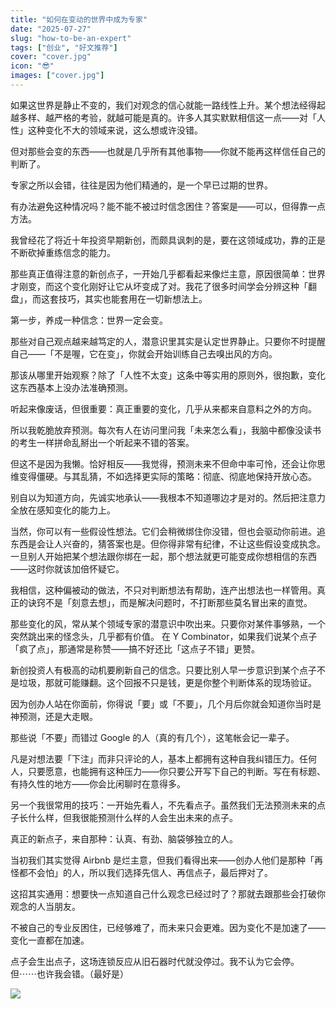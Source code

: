 ```yaml
---
title: "如何在变动的世界中成为专家"
date: "2025-07-27"
slug: "how-to-be-an-expert"
tags: ["创业", "好文推荐"]
cover: "cover.jpg"
icon: "😎"
images: ["cover.jpg"]
---
```

如果这世界是静止不变的，我们对观念的信心就能一路线性上升。某个想法经得起越多样、越严格的考验，就越可能是真的。许多人其实默默相信这一点——对「人性」这种变化不大的领域来说，这么想或许没错。



但对那些会变的东西——也就是几乎所有其他事物——你就不能再这样信任自己的判断了。



专家之所以会错，往往是因为他们精通的，是一个早已过期的世界。



有办法避免这种情况吗？能不能不被过时信念困住？答案是——可以，但得靠一点方法。



我曾经花了将近十年投资早期新创，而颇具讽刺的是，要在这领域成功，靠的正是不断砍掉重练信念的能力。



那些真正值得注意的新创点子，一开始几乎都看起来像烂主意，原因很简单：世界才刚变，而这个变化刚好让它从坏变成了对。我花了很多时间学会分辨这种「翻盘」，而这套技巧，其实也能套用在一切新想法上。



第一步，养成一种信念：世界一定会变。



那些对自己观点越来越笃定的人，潜意识里其实是认定世界静止。只要你不时提醒自己——「不是喔，它在变」，你就会开始训练自己去嗅出风的方向。



那该从哪里开始观察？除了「人性不太变」这条中等实用的原则外，很抱歉，变化这东西基本上没办法准确预测。



听起来像废话，但很重要：真正重要的变化，几乎从来都来自意料之外的方向。



所以我乾脆放弃预测。每次有人在访问里问我「未来怎么看」，我脑中都像没读书的考生一样拼命乱掰出一个听起来不错的答案。



但这不是因为我懒。恰好相反——我觉得，预测未来不但命中率可怜，还会让你思维变得僵硬。与其乱猜，不如选择更实际的策略：彻底、彻底地保持开放心态。



别自以为知道方向，先诚实地承认——我根本不知道哪边才是对的。然后把注意力全放在感知变化的能力上。



当然，你可以有一些假设性想法。它们会稍微绑住你没错，但也会驱动你前进。追东西是会让人兴奋的，猜答案也是。但你得非常有纪律，不让这些假设变成执念。
一旦别人开始把某个想法跟你绑在一起，那个想法就更可能变成你想相信的东西——这时你就该加倍怀疑它。



我相信，这种偏被动的做法，不只对判断想法有帮助，连产出想法也一样管用。真正的诀窍不是「刻意去想」，而是解决问题时，不打断那些莫名冒出来的直觉。



那些变化的风，常从某个领域专家的潜意识中吹出来。只要你对某件事够熟，一个突然跳出来的怪念头，几乎都有价值。
在 Y Combinator，如果我们说某个点子「疯了点」，那通常是称赞——搞不好还比「这点子不错」更赞。



新创投资人有极高的动机要刷新自己的信念。只要比别人早一步意识到某个点子不是垃圾，那就可能赚翻。这个回报不只是钱，更是你整个判断体系的现场验证。



因为创办人站在你面前，你得说「要」或「不要」，几个月后你就会知道你当时是神预测，还是大走眼。



那些说「不要」而错过 Google 的人（真的有几个），这笔帐会记一辈子。



凡是对想法要「下注」而非只评论的人，基本上都拥有这种自我纠错压力。任何人，只要愿意，也能拥有这种压力——你只要公开写下自己的判断。写在有标题、有持久性的地方——你会比闲聊时在意得多。



另一个我很常用的技巧：一开始先看人，不先看点子。虽然我们无法预测未来的点子长什么样，但我很能预测什么样的人会生出未来的点子。



真正的新点子，来自那种：认真、有劲、脑袋够独立的人。



当初我们其实觉得 Airbnb 是烂主意，但我们看得出来——创办人他们是那种「再怪都不会怕」的人，所以我们选择先信人、再信点子，最后押对了。



这招其实通用：想要快一点知道自己什么观念已经过时了？那就去跟那些会打破你观念的人当朋友。



不被自己的专业反困住，已经够难了，而未来只会更难。因为变化不是加速了——变化一直都在加速。



点子会生出点子，这场连锁反应从旧石器时代就没停过。我不认为它会停。
但⋯⋯也许我会错。（最好是）




![](https://prod-files-secure.s3.us-west-2.amazonaws.com/112d0858-5090-4d34-a606-b75eb8d65fd2/46476355-9cf3-4e99-9b7a-3531bc426380/1000202064.png?X-Amz-Algorithm=AWS4-HMAC-SHA256&X-Amz-Content-Sha256=UNSIGNED-PAYLOAD&X-Amz-Credential=ASIAZI2LB4664X7KQCCM%2F20251002%2Fus-west-2%2Fs3%2Faws4_request&X-Amz-Date=20251002T043424Z&X-Amz-Expires=3600&X-Amz-Security-Token=IQoJb3JpZ2luX2VjEI3%2F%2F%2F%2F%2F%2F%2F%2F%2F%2FwEaCXVzLXdlc3QtMiJGMEQCIEOF%2BH5JBPmw%2B0P%2BEajeA%2FFH2jcPik41klDVpDPKo%2FzLAiBLkjls6o25bR1Uy%2F1Cr7M4m69W9qvw5A3jL2bj%2B%2FPXYCr%2FAwglEAAaDDYzNzQyMzE4MzgwNSIMRAzJicyrirY0mVLSKtwDuAbL97SxfWIKiKXImAdf0oze%2FuZ7ePIbvBvTsYjGjAn%2BgL9gFDjDhXv61X2nyyvR2YwFgsawPu%2BcJmCqlR5tb81Sjp0C7833KWWbYQPx0GjEGSLorwyfCRcefV%2FrYFiOmIpFiZ0Ljje1gSfttlwq0CoT3R74eESTZEVdQczSO9grB%2FgMVy%2FRt8vobHddmUgvD7%2FWTnhCrwMs7dbnxjOc61TeXKE6FXqcpr1Evy0a0egaUIIZTTrRabGbp0Oim3RtXmo0gca6vMqCt%2FJgcrE0NRVKbeC16%2B30ypX15UX9oj%2BbGVl3yqmEHiVGn1DfE2DtlgKbVsFZwtZz%2BsCe9KKMN5aamOMVOlg5MhY41DnDX%2BoabL6GkC87Zq35HorMRyYRKJ7nqcRwSgsAOjIjc4oBZCbxx%2BsjH9nmdNy%2F7EVfifaaCiOpYY%2FIW4IYBcWY%2B3Ol23Ql3TlwNR1H88aa77dhFA%2BytwkmIBVIbh%2BB7s5wrCnBFoF6%2Fu7CjAPs0UqH%2BgXi8D%2FomdwpmdaRcWz%2Bh0k3%2FoSKdUUWj%2FgQSDkcMwhyNyH9AqvWYp%2BdhSis0Q666ZPdbolHeRQnTQ3JsPvf%2FpgLMBWsbeyeRVqnN%2FeEWAItSd8qxkrtzfu2zD8AgZYwmPz3xgY6pgHtXbXox8aEwIUQDmJ%2FTITjdnxBHJENCZdZS%2B%2FUxiaFVWmolK%2BhpQPu8dDSX%2Bn5HwRqodfOJVf0gFLoJlqu%2Bw9wnIxkLIKSstnm2plwmJ5aidPOBHvoUqs%2B4bLK56q%2FNN8bQeedfnzQ%2FPa%2BaWmoSLhaUkWLh0F%2Bgg4CuFUNY25V66G4cvc4x5nU7jdpVxWmK9rwcUDuTcCeslVHZPwpC7rOhD953VEw&X-Amz-Signature=40c7cbb11ed216e5e52f5d6a0d184cf94a765bf73a1ff8403796ce3871b77099&X-Amz-SignedHeaders=host&x-amz-checksum-mode=ENABLED&x-id=GetObject)

